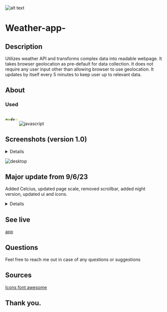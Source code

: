 <img src="https://github.com/Hvitrevs/Weather-app-/assets/134542496/7de1e508-04c4-46ae-81fe-e212c78cb454" alt="alt text" height="400">


# Weather-app-



## Description
Utilizes weather API and transforms complex data into readable webpage.
It takes browser geolocation as pre-default for data collection.
It does not require any user input other than allowing browser to use geolocation.
It updates by itself every 5 minutes to keep user up to relevant data.

## About 

### Used 
 <img src="https://raw.githubusercontent.com/devicons/devicon/master/icons/nodejs/nodejs-original-wordmark.svg" alt="nodejs" width="40" height="40"/>
 <img src="https://vitejs.dev/logo.svg" alt="javascript" width="40" height="40"/>



## Screenshots (version 1.0)
<details>

Viewing on desktop

<img src="https://github.com/Hvitrevs/Weather-app-/assets/134542496/7de1e508-04c4-46ae-81fe-e212c78cb454" alt="alt text" width="900">

Viewing on tablet

<img src="https://github.com/Hvitrevs/Weather-app-/assets/134542496/76c6fa0f-61a2-481b-8974-44f52b871dbe" alt="alt text" width="400">

Viewing on smartphone

<img src="https://github.com/Hvitrevs/Weather-app-/assets/134542496/22d95d1e-671b-4c3d-828b-19eda47ac2e1" alt="alt text" width="200">


</details>

![desktop](https://github.com/Hvitrevs/Weather-app-/assets/134542496/a1500d2b-0a46-46d6-9f4c-e4ce5377ad86)


## Major update from 9/6/23

Added Celcius, updated page scale, removed scrollbar, added night version, updated ui and icons.

<details>

Viewing on desktop

Day:

<img src="https://github.com/Hvitrevs/Weather-app-/assets/134542496/a1500d2b-0a46-46d6-9f4c-e4ce5377ad86" alt="alt text" width="900">

Night
<img src="https://github.com/Hvitrevs/Weather-app-/assets/134542496/a1500d2b-0a46-46d6-9f4c-e4ce5377ad86" alt="alt text" width="900">

Viewing on tablet

<img src="https://github.com/Hvitrevs/Weather-app-/assets/134542496/76c6fa0f-61a2-481b-8974-44f52b871dbe" alt="alt text" width="400">

Viewing on smartphone

<img src="https://github.com/Hvitrevs/Weather-app-/assets/134542496/22d95d1e-671b-4c3d-828b-19eda47ac2e1" alt="alt text" width="200">


</details>


## See live
[app](https://magical-concha-6ccb16.netlify.app)

## Questions

Feel free to reach me out in case of any questions or suggestions

## Sources


[Icons font awesome](https://github.com/Hvitrevs/weather-icons-font-awesome)

## Thank you.
